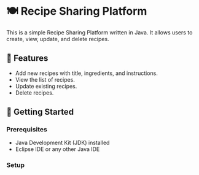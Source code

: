 # 🍽️ Recipe Sharing Platform

This is a simple Recipe Sharing Platform written in Java. It allows users to create, view, update, and delete recipes.

## 🌟 Features

- Add new recipes with title, ingredients, and instructions.
- View the list of recipes.
- Update existing recipes.
- Delete recipes.

## 🚀 Getting Started

### Prerequisites

- Java Development Kit (JDK) installed
- Eclipse IDE or any other Java IDE

### Setup
